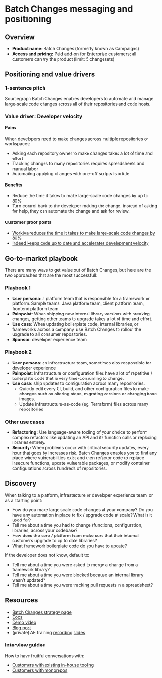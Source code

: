# Batch Changes messaging and positioning

## Overview

- **Product name:** Batch Changes (formerly known as Campaigns)
- **Access and pricing:** Paid add-on for Enterprise customers; all customers can try the product (limit: 5 changesets)

## Positioning and value drivers

### 1-sentence pitch

Sourcegraph Batch Changes enables developers to automate and manage large-scale code changes across all of their repositories and code hosts.

### Value driver: Developer velocity

#### Pains

When developers need to make changes across multiple repositories or workspaces:

- Asking each repository owner to make changes takes a lot of time and effort
- Tracking changes to many repositories requires spreadsheets and manual labor
- Automating applying changes with one-off scripts is brittle

#### Benefits

- Reduce the time it takes to make large-scale code changes by up to 80%
- Turn control back to the developer making the change. Instead of asking for help, they can automate the change and ask for review.

#### Customer proof points

- [Workiva reduces the time it takes to make large-scale code changes by 80%](https://about.sourcegraph.com/case-studies/workiva-automates-large-scale-code-changes)
- [Indeed keeps code up to date and accelerates development velocity](https://about.sourcegraph.com/case-studies/indeed-accelerates-development-velocity)

## Go-to-market playbook

There are many ways to get value out of Batch Changes, but here are the two approaches that are the most successfull:

### Playbook 1

- **User persona**: a platform team that is responsible for a framework or platform. Sample teams: Java platform team, client platform team, frontend platform team.
- **Painpoint**: When shipping new internal library versions with breaking changes, getting other teams to upgrade takes a lot of time and effort.
- **Use case**: When updating boilerplate code, internal libraries, or frameworks across a company, use Batch Changes to rollout the upgrade to all consumer repositories.
- **Sponsor**: developer experience team

### Playbook 2

- **User persona**: an infrastructure team, sometimes also responsible for developer experience
- **Painpoint**: Infrastructure or configuration files have a lot of repetitive / boilerplate code that is very time-consuming to change.
- **Use case**: ship updates to configuration across many repositories.
  - Quickly edit every CI, build, and other configuration files to make changes such as altering steps, migrating versions or changing base images.
  - Update infrastructure-as-code (eg. Terraform) files across many repositories

### Other use cases

- **Refactoring:** Use language-aware tooling of your choice to perform complex refactors like updating an API and its function calls or replacing libraries entirely.
- **Security:** When problems occur with critical security updates, every hour that goes by increases risk. Batch Changes enables you to find any place where vulnerabilities exist and then refactor code to replace insecure functions, update vulnerable packages, or modify container configurations across hundreds of repositories.

## Discovery

When talking to a platform, infrastucture or developer experience team, or as a starting point:

- How do you make large scale code changes at your company? Do you have any automation in place to fix / upgrade code at scale? What is it used for?
- Tell me about a time you had to change (functions, configuration, libraries) across your codebase?
- How does the core / platform team make sure that their internal customers upgrade to up to date libraries?
- What framework boilerplate code do you have to update?

If the developer does not know, default to:

- Tell me about a time you were asked to merge a change from a framework library?
- Tell me about a time you were blocked because an internal library wasn’t updated?
- Tell me about a time you were tracking pull requests in a spreadsheet?

## Resources

- [Batch Changes strategy page](../../company/strategy/code-graph/batch-changes)
- [Docs](https://docs.sourcegraph.com/batch_changes)
- [Demo video](https://www.youtube.com/watch?v=eOmiyXIWTCw)
- [Blog post](https://about.sourcegraph.com/blog/introducing-batch-changes/)
- (private) AE training [recording](https://drive.google.com/file/d/10oeyEvKNKk4RdyJUtvc-rXcgcmGhSrc2/view?usp=sharing) [slides](https://docs.google.com/presentation/d/1N50kk1N712lvsWI_BrGB4WH8LHnOVYrkxqvRS9WubuA/edit#slide=id.g7d2aea8729_0_0)

### Interview guides

How to have fruitful conversations with:

- [Customers with existing in-house tooling](https://docs.google.com/document/d/1MuPIUh9Hr7hR3eWsa_uyeZpyA9N_-G4xPJaywvidZeU)
- [Customers with monorepos](https://docs.google.com/document/d/1jtDzkpTLer3Fbt__-SRB6RmFuo2YRuBFmyUSZ-H1A6I)
